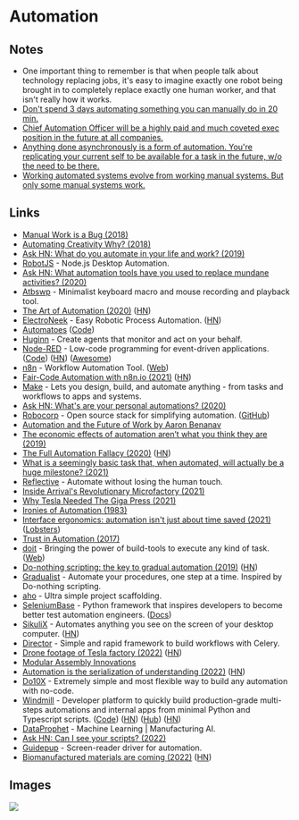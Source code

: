 # Automation

## Notes

- One important thing to remember is that when people talk about technology replacing jobs, it's easy to imagine exactly one robot being brought in to completely replace exactly one human worker, and that isn't really how it works.
- [Don't spend 3 days automating something you can manually do in 20 min.](https://www.reddit.com/r/bioinformatics/comments/n2fwz4/what_is_something_that_you_realized_that_entirely/)
- [Chief Automation Officer will be a highly paid and much coveted exec position in the future at all companies.](https://twitter.com/bentossell/status/1461665360806035456)
- [Anything done asynchronously is a form of automation. You're replicating your current self to be available for a task in the future, w/o the need to be there.](https://twitter.com/stephsmithio/status/1378818155837976579)
- [Working automated systems evolve from working manual systems. But only some manual systems work.](https://news.ycombinator.com/item?id=31073352)

## Links

- [Manual Work is a Bug (2018)](https://queue.acm.org/detail.cfm?id=3197520)
- [Automating Creativity Why? (2018)](https://www.youtube.com/watch?v=6trxEG2wHT8)
- [Ask HN: What do you automate in your life and work? (2019)](https://news.ycombinator.com/item?id=21373931)
- [RobotJS](https://github.com/octalmage/robotjs) - Node.js Desktop Automation.
- [Ask HN: What automation tools have you used to replace mundane activities? (2020)](https://news.ycombinator.com/item?id=22345150)
- [Atbswp](https://github.com/rmpr/atbswp) - Minimalist keyboard macro and mouse recording and playback tool.
- [The Art of Automation (2020)](https://blog.jessfraz.com/post/the-art-of-automation/) ([HN](https://news.ycombinator.com/item?id=24598281))
- [ElectroNeek](https://electroneek.com/) - Easy Robotic Process Automation. ([HN](https://news.ycombinator.com/item?id=23770214))
- [Automatoes](https://automatoes.com/) ([Code](https://github.com/johnlindquist/automatoes.com))
- [Huginn](https://github.com/huginn/huginn) - Create agents that monitor and act on your behalf.
- [Node-RED](https://nodered.org/) - Low-code programming for event-driven applications. ([Code](https://github.com/node-red/node-red)) ([HN](https://news.ycombinator.com/item?id=28985268)) ([Awesome](https://github.com/naimo84/awesome-nodered))
- [n8n](https://github.com/n8n-io/n8n) - Workflow Automation Tool. ([Web](https://n8n.io/))
- [Fair-Code Automation with n8n.io (2021)](https://tech.davidfield.co.uk/opensourced-ifttt-with-n8n-io/) ([HN](https://news.ycombinator.com/item?id=25632892))
- [Make](https://www.make.com/en) - Lets you design, build, and automate anything - from tasks and workflows to apps and systems.
- [Ask HN: What's are your personal automations? (2020)](https://news.ycombinator.com/item?id=25381191)
- [Robocorp](https://robocorp.com/) - Open source stack for simplifying automation. ([GitHub](https://github.com/robocorp))
- [Automation and the Future of Work by Aaron Benanav](https://www.versobooks.com/books/3717-automation-and-the-future-of-work)
- [The economic effects of automation aren’t what you think they are (2019)](https://www.singlelunch.com/2019/10/21/the-economic-effects-of-automation-arent-what-you-think-they-are/)
- [The Full Automation Fallacy (2020)](https://futuresofwork.co.uk/2020/12/02/the-full-automation-fallacy/) ([HN](https://news.ycombinator.com/item?id=26053760))
- [What is a seemingly basic task that, when automated, will actually be a huge milestone? (2021)](https://www.reddit.com/r/Automate/comments/nugo1q/what_is_a_seemingly_basic_task_that_when/)
- [Reflective](https://reflective.co/) - Automate without losing the human touch.
- [Inside Arrival's Revolutionary Microfactory (2021)](https://www.youtube.com/watch?v=mZCrd704g20)
- [Why Tesla Needed The Giga Press (2021)](https://www.youtube.com/watch?v=qJDSOwf9hpw)
- [Ironies of Automation (1983)](https://ckrybus.com/static/papers/Bainbridge_1983_Automatica.pdf)
- [Interface ergonomics: automation isn't just about time saved (2021)](https://macoy.me/blog/programming/InterfaceFriction) ([Lobsters](https://lobste.rs/s/ab8v1y/interface_ergonomics_automation_isn_t))
- [Trust in Automation (2017)](http://breandan.net/2017/02/02/trust-in-automation/)
- [doit](https://github.com/pydoit/doit) - Bringing the power of build-tools to execute any kind of task. ([Web](https://pydoit.org/))
- [Do-nothing scripting: the key to gradual automation (2019)](https://blog.danslimmon.com/2019/07/15/do-nothing-scripting-the-key-to-gradual-automation/) ([HN](https://news.ycombinator.com/item?id=29083367))
- [Gradualist](https://github.com/pocc/gradualist) - Automate your procedures, one step at a time. Inspired by Do-nothing scripting.
- [aho](https://github.com/egoist/aho) - Ultra simple project scaffolding.
- [SeleniumBase](https://github.com/seleniumbase/SeleniumBase) - Python framework that inspires developers to become better test automation engineers. ([Docs](https://seleniumbase.io/))
- [SikuliX](https://github.com/RaiMan/SikuliX1) - Automates anything you see on the screen of your desktop computer. ([HN](https://news.ycombinator.com/item?id=30317313))
- [Director](https://github.com/ovh/celery-director) - Simple and rapid framework to build workflows with Celery.
- [Drone footage of Tesla factory (2022)](https://www.youtube.com/watch?v=7-4yOx1CnXE) ([HN](https://news.ycombinator.com/item?id=30961370))
- [Modular Assembly Innovations](https://modularai.com/)
- [Automation is the serialization of understanding (2022)](https://changelog.com/posts/automation-is-the-serialization-of-understanding) ([HN](https://news.ycombinator.com/item?id=31073352))
- [Do10X](https://github.com/dotenx/dotenx) - Extremely simple and most flexible way to build any automation with no-code.
- [Windmill](https://docs.windmill.dev/) - Developer platform to quickly build production-grade multi-steps automations and internal apps from minimal Python and Typescript scripts. ([Code](https://github.com/windmill-labs/windmill)) ([HN](https://news.ycombinator.com/item?id=31272793)) ([Hub](https://hub.windmill.dev/)) ([HN](https://news.ycombinator.com/item?id=32400849))
- [DataProphet](https://dataprophet.com/) - Machine Learning | Manufacturing AI.
- [Ask HN: Can I see your scripts? (2022)](https://news.ycombinator.com/item?id=32467957)
- [Guidepup](https://github.com/guidepup/guidepup) - Screen-reader driver for automation.
- [Biomanufactured materials are coming (2022)](https://www.tsungxu.com/performance-biomaterials/) ([HN](https://news.ycombinator.com/item?id=32712015))

## Images

![](https://outline-prod.imgix.net/20170323-c86vRGKVPsbek3PZXpVw?auto=format&q=60&w=2000&s=7fa68cbcc86ded1ab56b65ad74700aa9)
